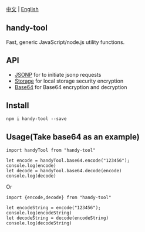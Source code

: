[中文](./README_zh.md) | [English](./README.md)

## handy-tool 

Fast, generic JavaScript/node.js utility functions.

## API

* [JSONP](./doc/jsonp/en.md) for to initiate jsonp requests
* [Storage](./doc/storage/en.md) for local storage security encryption
* [Base64](./doc/base64/en.md) for Base64 encryption and decryption


## Install
```shell script
npm i handy-tool --save
``` 


## Usage(Take base64 as an example)

```shell script
import handyTool from "handy-tool"

let encode = handyTool.base64.encode("123456");
console.log(encode)
let decode = handyTool.base64.decode(encode)
console.log(decode)
``` 
Or
```shell script
import {encode,decode} from "handy-tool"

let encodeString = encode("123456");
console.log(encodeString)
let decodeString = decode(encodeString)
console.log(decodeString)
```
